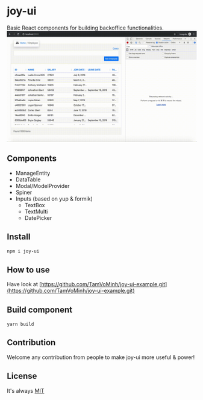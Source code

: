 # joy-ui
Basic React components for building backoffice functionalities.
![Example](/assets/joy-entity-ui.gif)

## Components
* ManageEntity
* DataTable
* Modal/ModelProvider
* Spiner
* Inputs (based on yup & formik)
    * TextBox
    * TextMulti
    * DatePicker

## Install
```shell
npm i joy-ui
```

## How to use 
Have look at [https://github.com/TamVoMinh/joy-ui-example.git](https://github.com/TamVoMinh/joy-ui-example.git)


## Build component
```shell
yarn build
```

## Contribution
Welcome any contribution from people to make joy-ui more useful & power!

## License
It's always [MIT](/LICENSE)
